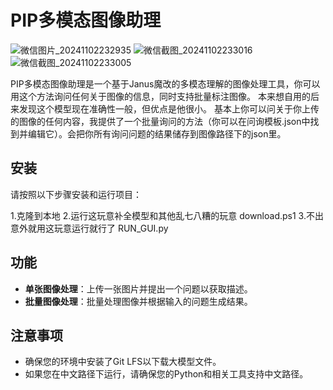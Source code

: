 # PIP多模态图像助理
![微信图片_20241102232935](https://github.com/user-attachments/assets/0be21889-b2c5-4300-853f-16f637478d1b)
![微信截图_20241102233016](https://github.com/user-attachments/assets/3a01e4af-6d3b-449d-a188-09f40354758e)
![微信截图_20241102233005](https://github.com/user-attachments/assets/e0f09115-cfc5-4eef-be1a-f6006956ea52)

PIP多模态图像助理是一个基于Janus魔改的多模态理解的图像处理工具，你可以用这个方法询问任何关于图像的信息，同时支持批量标注图像。
本来想自用的后来发现这个模型现在准确性一般，但优点是他很小。
基本上你可以问关于你上传的图像的任何内容，我提供了一个批量询问的方法（你可以在问询模板.json中找到并编辑它）。会把你所有询问问题的结果储存到图像路径下的json里。

## 安装

请按照以下步骤安装和运行项目：

1.克隆到本地
2.运行这玩意补全模型和其他乱七八糟的玩意  download.ps1
3.不出意外就用这玩意运行就行了 RUN_GUI.py


## 功能

- **单张图像处理**：上传一张图片并提出一个问题以获取描述。
- **批量图像处理**：批量处理图像并根据输入的问题生成结果。

## 注意事项

- 确保您的环境中安装了Git LFS以下载大模型文件。
- 如果您在中文路径下运行，请确保您的Python和相关工具支持中文路径。
